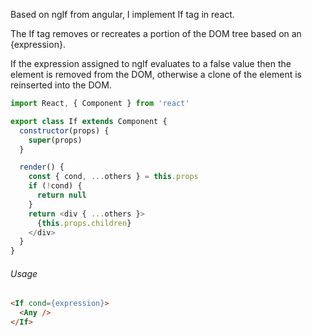 Based on ngIf from angular, I implement If tag in react.

The If tag removes or recreates a portion of the DOM tree based on an {expression}.

If the expression assigned to ngIf evaluates to a false value then the element is removed from the DOM, otherwise a clone of the element is reinserted into the DOM.

```js
import React, { Component } from 'react'

export class If extends Component {
  constructor(props) {
    super(props)
  }

  render() {
    const { cond, ...others } = this.props
    if (!cond) {
      return null
    }
    return <div { ...others }>
      {this.props.children}
    </div>
  }
}
```

###### Usage

```html
<If cond={expression}>
  <Any />
</If>
```
